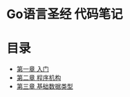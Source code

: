 # Go语言圣经 代码笔记

# 目录
- [第一章 入门](https://github.com/xue2zeng/go-training/tree/master/gopl/ch01)
- [第二章 程序机构](https://github.com/xue2zeng/go-training/tree/master/gopl/ch02)
- [第三章 基础数据类型](https://github.com/xue2zeng/go-training/tree/master/gopl/ch03)